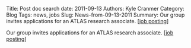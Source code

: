 Title: Post doc search
date: 2011-09-13
Authors: Kyle Cranmer
Category: Blog
Tags: news, jobs
Slug: News-from-09-13-2011
Summary:  Our group invites applications for an ATLAS research associate. [<a href="postdoc_ad.html">job posting</a>]

 

 Our group invites applications for an ATLAS research associate. [<a href="postdoc_ad.html">job posting</a>]
 